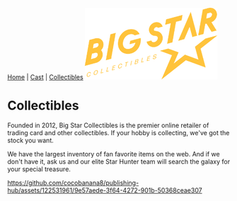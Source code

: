 [Home](README.md) | [Cast](Cast.md) | [Collectibles](Collectibles.md)
          <img src="images/logo_bigstar.svg" alt="BigStar Logo" style="width:300px;">
# Collectibles

Founded in 2012, Big Star Collectibles is the premier online retailer of trading card and other collectibles. If your hobby is collecting, we've got the stock you want.

We have the largest inventory of fan favorite items on the web. And if we don't have it, ask us and our elite Star Hunter team will search the galaxy for your special treasure.




https://github.com/cocobanana8/publishing-hub/assets/122531961/9e57aede-3f64-4272-901b-50368ceae307

